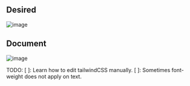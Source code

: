 


## Desired

![image](https://user-images.githubusercontent.com/61910163/166703295-3afdccaa-2f89-4f43-aafb-256d56335224.png)


## Document

![image](https://user-images.githubusercontent.com/61910163/166703349-3a8a2c44-83a3-4d75-abba-5df25385ec2b.png)


TODO:
[ ]: Learn how to edit tailwindCSS manually.
[ ]: Sometimes font-weight does not apply on text.
